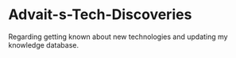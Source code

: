 # Advait-s-Tech-Discoveries
Regarding getting known about new technologies and updating my knowledge database.
